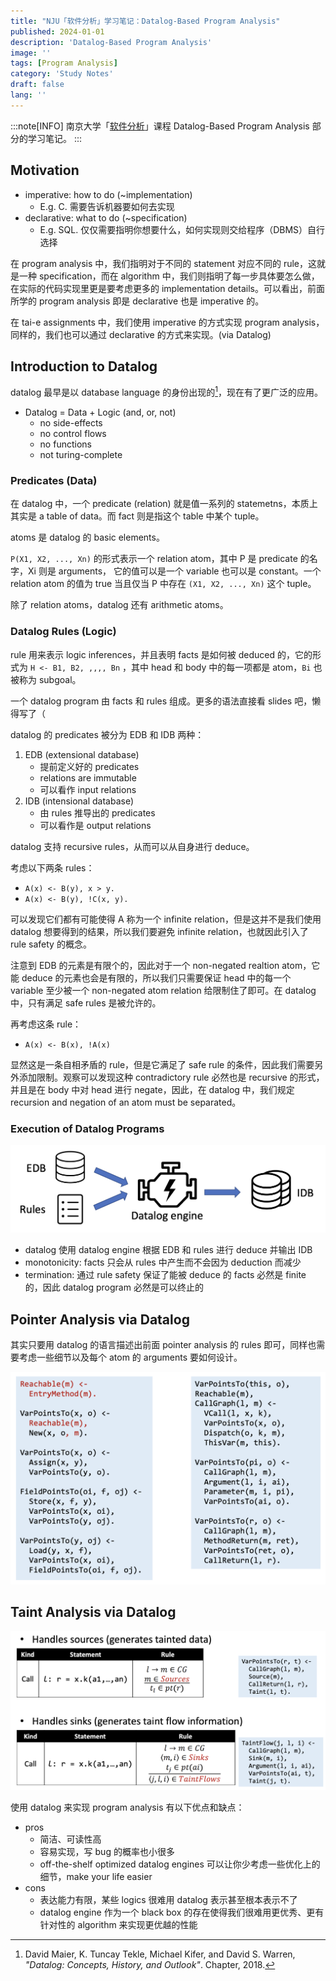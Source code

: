 ```yaml
---
title: "NJU「软件分析」学习笔记：Datalog-Based Program Analysis"
published: 2024-01-01
description: 'Datalog-Based Program Analysis'
image: ''
tags: [Program Analysis]
category: 'Study Notes'
draft: false 
lang: ''
---
```


:::note[INFO]
南京大学「[软件分析](https://tai-e.pascal-lab.net/lectures.html)」课程 Datalog-Based Program Analysis 部分的学习笔记。
:::

## Motivation

- imperative: how to do (~implementation)
  - E.g. C. 需要告诉机器要如何去实现
- declarative: what to do (~specification)
  - E.g. SQL. 仅仅需要指明你想要什么，如何实现则交给程序（DBMS）自行选择

在 program analysis 中，我们指明对于不同的 statement 对应不同的 rule，这就是一种 specification，而在 algorithm 中，我们则指明了每一步具体要怎么做，在实际的代码实现里更是要考虑更多的 implementation details。可以看出，前面所学的 program analysis 即是 declarative 也是 imperative 的。

在 tai-e assignments 中，我们使用 imperative 的方式实现 program analysis，同样的，我们也可以通过 declarative 的方式来实现。(via Datalog)

## Introduction to Datalog

datalog 最早是以 database language 的身份出现的[^1]，现在有了更广泛的应用。

[^1]: David Maier, K. Tuncay Tekle, Michael Kifer, and David S. Warren, *\"Datalog: Concepts, History, and Outlook\"*. Chapter, 2018.

- Datalog = Data + Logic (and, or, not)
  - no side-effects
  - no control flows
  - no functions
  - not turing-complete

### Predicates (Data)

在 datalog 中，一个 predicate (relation) 就是值一系列的 statemetns，本质上其实是 a table of data。而 fact 则是指这个 table 中某个 tuple。

atoms 是 datalog 的 basic elements。

`P(X1, X2, ..., Xn)` 的形式表示一个 relation atom，其中 P 是 predicate 的名字，Xi 则是 arguments， 它的值可以是一个 variable 也可以是 constant。一个 relation atom 的值为 true 当且仅当 P 中存在 `(X1, X2, ..., Xn)` 这个 tuple。

除了 relation atoms，datalog 还有 arithmetic atoms。

### Datalog Rules (Logic)

rule 用来表示 logic inferences，并且表明 facts 是如何被 deduced 的，它的形式为 `H <- B1, B2, ,,,, Bn` ，其中 head 和 body 中的每一项都是 atom，`Bi` 也被称为 subgoal。

一个 datalog program 由 facts 和 rules 组成。更多的语法直接看 slides 吧，懒得写了（

datalog 的 predicates 被分为 EDB 和 IDB 两种：

1. EDB (extensional database)
   - 提前定义好的 predicates
   - relations are immutable
   - 可以看作 input relations
2. IDB (intensional database)
   - 由 rules 推导出的 predicates
   - 可以看作是 output relations

datalog 支持 recursive rules，从而可以从自身进行 deduce。

考虑以下两条 rules：

- `A(x) <- B(y), x > y.`
- `A(x) <- B(y), !C(x, y).`

可以发现它们都有可能使得 A 称为一个 infinite relation，但是这并不是我们使用 datalog 想要得到的结果，所以我们要避免 infinite relation，也就因此引入了 rule safety 的概念。

注意到 EDB 的元素是有限个的，因此对于一个 non-negated realtion atom，它能 deduce 的元素也会是有限的，所以我们只需要保证 head 中的每一个 variable 至少被一个 non-negated atom relation 给限制住了即可。在 datalog 中，只有满足 safe rules 是被允许的。

再考虑这条 rule：

- `A(x) <- B(x), !A(x)`

显然这是一条自相矛盾的 rule，但是它满足了 safe rule 的条件，因此我们需要另外添加限制。观察可以发现这种 contradictory rule 必然也是 recursive 的形式，并且是在 body 中对 head 进行 negate，因此，在 datalog 中，我们规定 recursion and negation of an atom must be separated。

### Execution of Datalog Programs

![execution](./execution.png)

- datalog 使用 datalog engine 根据 EDB 和 rules 进行 deduce 并输出 IDB
- monotonicity: facts 只会从 rules 中产生而不会因为 deduction 而减少
- termination: 通过 rule safety 保证了能被 deduce 的 facts 必然是 finite 的，因此 datalog program 必然是可以终止的

## Pointer Analysis via Datalog

其实只要用 datalog 的语言描述出前面 pointer analysis 的 rules 即可，同样也需要考虑一些细节以及每个 atom 的 arguments 要如何设计。

![pointer analysis](./pa.png)

## Taint Analysis via Datalog

![taint analysis](./ta.png)

使用 datalog 来实现 program analysis 有以下优点和缺点：

- pros
  - 简洁、可读性高
  - 容易实现，写 bug 的概率也小很多
  - off-the-shelf optimized datalog engines 可以让你少考虑一些优化上的细节，make your life easier
- cons
  - 表达能力有限，某些 logics 很难用 datalog 表示甚至根本表示不了
  - datalog engine 作为一个 black box 的存在使得我们很难用更优秀、更有针对性的 algorithm 来实现更优越的性能